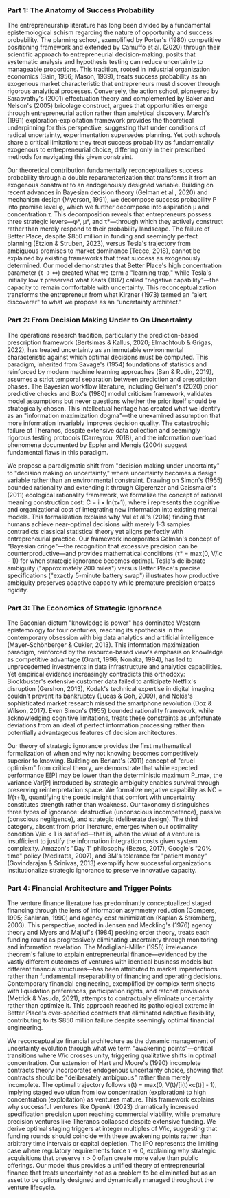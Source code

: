 ### Part 1: The Anatomy of Success Probability

The entrepreneurship literature has long been divided by a fundamental epistemological schism regarding the nature of opportunity and success probability. The planning school, exemplified by Porter's (1980) competitive positioning framework and extended by Camuffo et al. (2020) through their scientific approach to entrepreneurial decision-making, posits that systematic analysis and hypothesis testing can reduce uncertainty to manageable proportions. This tradition, rooted in industrial organization economics (Bain, 1956; Mason, 1939), treats success probability as an exogenous market characteristic that entrepreneurs must discover through rigorous analytical processes. Conversely, the action school, pioneered by Sarasvathy's (2001) effectuation theory and complemented by Baker and Nelson's (2005) bricolage construct, argues that opportunities emerge through entrepreneurial action rather than analytical discovery. March's (1991) exploration-exploitation framework provides the theoretical underpinning for this perspective, suggesting that under conditions of radical uncertainty, experimentation supersedes planning. Yet both schools share a critical limitation: they treat success probability as fundamentally exogenous to entrepreneurial choice, differing only in their prescribed methods for navigating this given constraint.

Our theoretical contribution fundamentally reconceptualizes success probability through a double reparameterization that transforms it from an exogenous constraint to an endogenously designed variable. Building on recent advances in Bayesian decision theory (Gelman et al., 2020) and mechanism design (Myerson, 1991), we decompose success probability P into promise level φ, which we further decompose into aspiration μ and concentration τ. This decomposition reveals that entrepreneurs possess three strategic levers—φ*, μ*, and τ*—through which they actively construct rather than merely respond to their probability landscape. The failure of Better Place, despite $850 million in funding and seemingly perfect planning (Etzion & Struben, 2023), versus Tesla's trajectory from ambiguous promises to market dominance (Teece, 2018), cannot be explained by existing frameworks that treat success as exogenously determined. Our model demonstrates that Better Place's high concentration parameter (τ → ∞) created what we term a "learning trap," while Tesla's initially low τ preserved what Keats (1817) called "negative capability"—the capacity to remain comfortable with uncertainty. This reconceptualization transforms the entrepreneur from what Kirzner (1973) termed an "alert discoverer" to what we propose as an "uncertainty architect."

### Part 2: From Decision Making Under to On Uncertainty

The operations research tradition, particularly the prediction-based prescription framework (Bertsimas & Kallus, 2020; Elmachtoub & Grigas, 2022), has treated uncertainty as an immutable environmental characteristic against which optimal decisions must be computed. This paradigm, inherited from Savage's (1954) foundations of statistics and reinforced by modern machine learning approaches (Ban & Rudin, 2019), assumes a strict temporal separation between prediction and prescription phases. The Bayesian workflow literature, including Gelman's (2020) prior predictive checks and Box's (1980) model criticism framework, validates model assumptions but never questions whether the prior itself should be strategically chosen. This intellectual heritage has created what we identify as an "information maximization dogma"—the unexamined assumption that more information invariably improves decision quality. The catastrophic failure of Theranos, despite extensive data collection and seemingly rigorous testing protocols (Carreyrou, 2018), and the information overload phenomena documented by Eppler and Mengis (2004) suggest fundamental flaws in this paradigm.

We propose a paradigmatic shift from "decision making under uncertainty" to "decision making on uncertainty," where uncertainty becomes a design variable rather than an environmental constraint. Drawing on Simon's (1955) bounded rationality and extending it through Gigerenzer and Gaissmaier's (2011) ecological rationality framework, we formalize the concept of rational meaning construction cost: C = i × ln(τ+1), where i represents the cognitive and organizational cost of integrating new information into existing mental models. This formalization explains why Vul et al.'s (2014) finding that humans achieve near-optimal decisions with merely 1-3 samples contradicts classical statistical theory yet aligns perfectly with entrepreneurial practice. Our framework incorporates Gelman's concept of "Bayesian cringe"—the recognition that excessive precision can be counterproductive—and provides mathematical conditions (τ* = max(0, V/ic - 1)) for when strategic ignorance becomes optimal. Tesla's deliberate ambiguity ("approximately 200 miles") versus Better Place's precise specifications ("exactly 5-minute battery swap") illustrates how productive ambiguity preserves adaptive capacity while premature precision creates rigidity.

### Part 3: The Economics of Strategic Ignorance

The Baconian dictum "knowledge is power" has dominated Western epistemology for four centuries, reaching its apotheosis in the contemporary obsession with big data analytics and artificial intelligence (Mayer-Schönberger & Cukier, 2013). This information maximization paradigm, reinforced by the resource-based view's emphasis on knowledge as competitive advantage (Grant, 1996; Nonaka, 1994), has led to unprecedented investments in data infrastructure and analytics capabilities. Yet empirical evidence increasingly contradicts this orthodoxy: Blockbuster's extensive customer data failed to anticipate Netflix's disruption (Gershon, 2013), Kodak's technical expertise in digital imaging couldn't prevent its bankruptcy (Lucas & Goh, 2009), and Nokia's sophisticated market research missed the smartphone revolution (Doz & Wilson, 2017). Even Simon's (1955) bounded rationality framework, while acknowledging cognitive limitations, treats these constraints as unfortunate deviations from an ideal of perfect information processing rather than potentially advantageous features of decision architectures.

Our theory of strategic ignorance provides the first mathematical formalization of when and why not knowing becomes competitively superior to knowing. Building on Berlant's (2011) concept of "cruel optimism" from critical theory, we demonstrate that while expected performance E[P] may be lower than the deterministic maximum P_max, the variance Var[P] introduced by strategic ambiguity enables survival through preserving reinterpretation space. We formalize negative capability as NC = 1/(τ+1), quantifying the poetic insight that comfort with uncertainty constitutes strength rather than weakness. Our taxonomy distinguishes three types of ignorance: destructive (unconscious incompetence), passive (conscious negligence), and strategic (deliberate design). The third category, absent from prior literature, emerges when our optimality condition V/ic < 1 is satisfied—that is, when the value of a venture is insufficient to justify the information integration costs given system complexity. Amazon's "Day 1" philosophy (Bezos, 2017), Google's "20% time" policy (Mediratta, 2007), and 3M's tolerance for "patient money" (Govindarajan & Srinivas, 2013) exemplify how successful organizations institutionalize strategic ignorance to preserve innovative capacity.

### Part 4: Financial Architecture and Trigger Points

The venture finance literature has predominantly conceptualized staged financing through the lens of information asymmetry reduction (Gompers, 1995; Sahlman, 1990) and agency cost minimization (Kaplan & Strömberg, 2003). This perspective, rooted in Jensen and Meckling's (1976) agency theory and Myers and Majluf's (1984) pecking order theory, treats each funding round as progressively eliminating uncertainty through monitoring and information revelation. The Modigliani-Miller (1958) irrelevance theorem's failure to explain entrepreneurial finance—evidenced by the vastly different outcomes of ventures with identical business models but different financial structures—has been attributed to market imperfections rather than fundamental inseparability of financing and operating decisions. Contemporary financial engineering, exemplified by complex term sheets with liquidation preferences, participation rights, and ratchet provisions (Metrick & Yasuda, 2021), attempts to contractually eliminate uncertainty rather than optimize it. This approach reached its pathological extreme in Better Place's over-specified contracts that eliminated adaptive flexibility, contributing to its $850 million failure despite seemingly optimal financial engineering.

We reconceptualize financial architecture as the dynamic management of uncertainty evolution through what we term "awakening points"—critical transitions where V/ic crosses unity, triggering qualitative shifts in optimal concentration. Our extension of Hart and Moore's (1990) incomplete contracts theory incorporates endogenous uncertainty choice, showing that contracts should be "deliberately ambiguous" rather than merely incomplete. The optimal trajectory follows τ(t) = max(0, V(t)/[i(t)×c(t)] - 1), implying staged evolution from low concentration (exploration) to high concentration (exploitation) as ventures mature. This framework explains why successful ventures like OpenAI (2023) dramatically increased specification precision upon reaching commercial viability, while premature precision ventures like Theranos collapsed despite extensive funding. We derive optimal staging triggers at integer multiples of V/ic, suggesting that funding rounds should coincide with these awakening points rather than arbitrary time intervals or capital depletion. The IPO represents the limiting case where regulatory requirements force τ → 0, explaining why strategic acquisitions that preserve τ > 0 often create more value than public offerings. Our model thus provides a unified theory of entrepreneurial finance that treats uncertainty not as a problem to be eliminated but as an asset to be optimally designed and dynamically managed throughout the venture lifecycle.